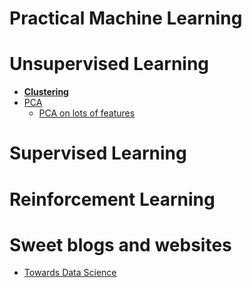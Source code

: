 # Practical Machine Learning

# Unsupervised Learning
* **[Clustering](https://github.com/PhDStudentsP13/Clustering)**
* [PCA](https://en.wikipedia.org/wiki/Principal_component_analysis)
  * [PCA on lots of features](https://stats.stackexchange.com/questions/2806/best-pca-algorithm-for-huge-number-of-features-10k)


# Supervised Learning


# Reinforcement Learning



# Sweet blogs and websites
* [Towards Data Science](https://towardsdatascience.com/data-science/home)
